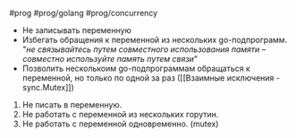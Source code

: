 #prog #prog/golang #prog/concurrency 

- Не записывать переменную
- Избегать обращения к переменной из нескольких go-подпрограмм. "*не связывайтесь путем совместного использования памяти – совместно используйте память путем связи*"
- Позволить несколькоим go-подпрограммам обращаться к переменной, но только по одной за раз ([[Взаимные исключения - sync.Mutex]])

1. Не писать в переменную.  
2. Не работать с переменной из нескольких горутин.  
3. Не работать с переменной одновременно. (mutex)